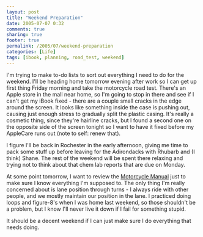 ```yaml
---
layout: post
title: "Weekend Preparation"
date: 2005-07-07 0:32
comments: true
sharing: true
footer: true
permalink: /2005/07/weekend-preparation
categories: [Life]
tags: [ibook, planning, road_test, weekend]
---
```

I'm trying to make to-do lists to sort out everything I need to do for the weekend.  I'll be heading home tomorrow evening after work so I can get up first thing Friday morning and take the motorcycle road test.  There's an Apple store in the mall near home, so I'm going to stop in there and see if I can't get my iBook fixed - there are a couple small cracks in the edge around the screen.  It looks like something inside the case is pushing out, causing just enough stress to gradually split the plastic casing.  It's really a cosmetic thing, since they're hairline cracks, but I found a second one on the opposite side of the screen tonight so I want to have it fixed before my AppleCare runs out (note to self: renew that).

I figure I'll be back in Rochester in the early afternoon, giving me time to pack some stuff up before leaving for the Adirondacks with Rhubarb and (I think) Shane.  The rest of the weekend will be spent there relaxing and trying not to think about that chem lab reports that are due on Monday.

At some point tomorrow, I want to review the <a href="http://www.nysdmv.com/mcmanual/mcmanual.htm">Motorcycle Manual</a> just to make sure I know everything I'm supposed to.  The only thing I'm really concerned about is lane position through turns - I always ride with other people, and we mostly maintain our position in the lane.  I practiced doing loops and figure-8's when I was home last weekend, so those shouldn't be a problem, but I know I'll never live it down if I fail for something stupid.

It should be a decent weekend if I can just make sure I do everything that needs doing.
